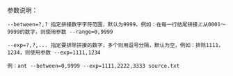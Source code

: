 参数说明：

	--between=?,? 指定拼接数字字符范围，默认为9999，例如：在每一行结尾拼接上从0001～9999的数字，则使用参数 --range=0,9999
 
	--exp=?,?,... 指定要排除拼接的数字，多个则用逗号分隔，默认为空，例如：排除1111，1234，则使用参数 --exp=1111,1234
 
	例：ant --between=0,9999 --exp=1111,2222,3333 source.txt
